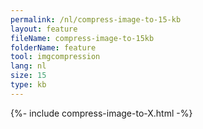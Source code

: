 ```yaml
---
permalink: /nl/compress-image-to-15-kb
layout: feature
fileName: compress-image-to-15kb
folderName: feature
tool: imgcompression
lang: nl
size: 15
type: kb
---
```

{%- include compress-image-to-X.html -%}
      